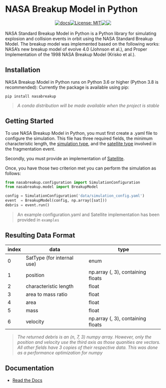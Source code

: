 # NASA Breakup Model in Python

<div style="display:flex; flex-direction: row; justify-content: center; align-items: center">
  <a href="https://nasa-breakup-model-python.readthedocs.io/en/latest/">
    <img alt="docs" src="https://img.shields.io/readthedocs/nasa-breakup-model-python" target="_blank">
  </a>
  <a href="https://github.com/ReeceHumphreys/NASA-breakup-model-python/blob/main/LICENSE">
    <img alt="License: MIT" src="https://img.shields.io/github/license/ReeceHumphreys/NASA-breakup-model-python" target="_blank" />
  </a>
  <img src="https://img.shields.io/lgtm/grade/python/github/ReeceHumphreys/NASA-breakup-model-python" target="_blank"/>
  <a href="https://pypi.org/project/nasabreakup/">
    <img src="https://img.shields.io/pypi/v/nasabreakup"target="_blank"/>
  </a>
</div>

<br>
NASA Standard Breakup Model in Python is a Python library for simulating explosion and collision events in orbit using the NASA Standard Breakup Model. The breakup model was implemented based on the following works: NASA’s new breakup model of evolve 4.0 (Johnson et al.), and Proper Implementation of the 1998 NASA Breakup Model (Krisko et al.).

## Installation
NASA Breakup Model in Python runs on Python 3.6 or higher (Python 3.8 is recommended):
Currently the package is available using pip:
```
pip install nasabreakup
```
>*A conda distribution will be made available when the project is stable*

## Getting Started

To use NASA Breakup Model in Python, you must first create a .yaml file to configure the simulation.
This file has three required fields, the minimum characteristic length, the [simulation type](https://nasa-breakup-model-python.readthedocs.io/en/latest/_autosummary/nasabreakup.configuration.SimulationType.html),
and the [satellite type](https://nasa-breakup-model-python.readthedocs.io/en/latest/_autosummary/nasabreakup.configuration.SatType.html)
involved in the fragmentation event.

Secondly, you must provide an implementation of [Satellite](https://nasa-breakup-model-python.readthedocs.io/en/latest/_autosummary/nasabreakup.satellite.Satellite.html).

Once, you have those two criterion met you can perform the simulation as follows:

```python
from nasabreakup.configuration import SimulationConfiguration
from nasabreakup.model import BreakupModel

config = SimulationConfiguration('data/simulation_config.yaml')
event  = BreakupModel(config, np.array([sat]))
debris = event.run()
```
> An example configuration.yaml and Satellite implementation has been provided in `examples`

## Resulting Data Format

| index | data                       | type                               |
|-------|----------------------------|------------------------------------|
| 0     | SatType (for internal use) | enum                               |
| 1     | position                   | np.array (, 3), containing floats  |
| 2     | characteristic length      | float                              |
| 3     | area to mass ratio         | float                              |
| 4     | area                       | float                              |
| 5     | mass                       | float                              |
| 6     | velocity                   | np.array (, 3), containing floats  |

>*The returned debris is an (n, 7, 3) numpy array. However, only the position and velocity use the third axis as those quanities are vectors.*
>*All other fields have 3 copies of their respective data. This was done as a performance optimization for numpy*

## Documentation
- [Read the Docs](https://nasa-breakup-model-python.readthedocs.io/en/latest/)
